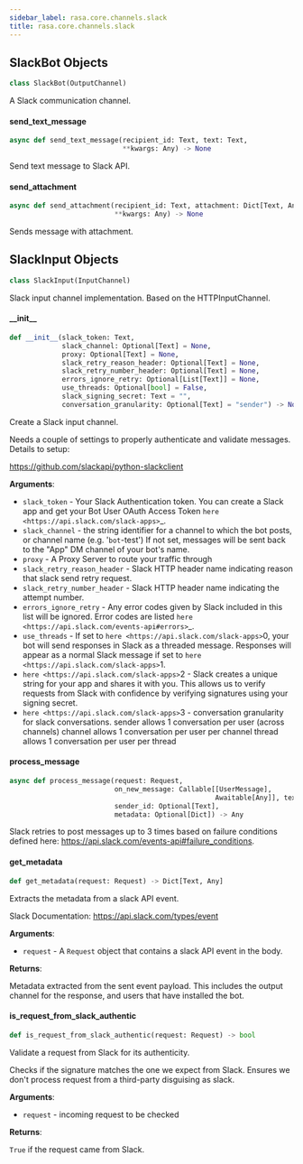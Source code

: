 ```yaml
---
sidebar_label: rasa.core.channels.slack
title: rasa.core.channels.slack
---
```

## SlackBot Objects

```python
class SlackBot(OutputChannel)
```

A Slack communication channel.

#### send\_text\_message

```python
async def send_text_message(recipient_id: Text, text: Text,
                            **kwargs: Any) -> None
```

Send text message to Slack API.

#### send\_attachment

```python
async def send_attachment(recipient_id: Text, attachment: Dict[Text, Any],
                          **kwargs: Any) -> None
```

Sends message with attachment.

## SlackInput Objects

```python
class SlackInput(InputChannel)
```

Slack input channel implementation. Based on the HTTPInputChannel.

#### \_\_init\_\_

```python
def __init__(slack_token: Text,
             slack_channel: Optional[Text] = None,
             proxy: Optional[Text] = None,
             slack_retry_reason_header: Optional[Text] = None,
             slack_retry_number_header: Optional[Text] = None,
             errors_ignore_retry: Optional[List[Text]] = None,
             use_threads: Optional[bool] = False,
             slack_signing_secret: Text = "",
             conversation_granularity: Optional[Text] = "sender") -> None
```

Create a Slack input channel.

Needs a couple of settings to properly authenticate and validate
messages. Details to setup:

https://github.com/slackapi/python-slackclient

**Arguments**:

- `slack_token` - Your Slack Authentication token. You can create a
  Slack app and get your Bot User OAuth Access Token
  `here <https://api.slack.com/slack-apps>`_.
- `slack_channel` - the string identifier for a channel to which
  the bot posts, or channel name (e.g. &#x27;`bot`-test&#x27;)
  If not set, messages will be sent back
  to the &quot;App&quot; DM channel of your bot&#x27;s name.
- `proxy` - A Proxy Server to route your traffic through
- `slack_retry_reason_header` - Slack HTTP header name indicating reason
  that slack send retry request.
- `slack_retry_number_header` - Slack HTTP header name indicating
  the attempt number.
- `errors_ignore_retry` - Any error codes given by Slack
  included in this list will be ignored.
  Error codes are listed
  `here <https://api.slack.com/events-api#errors>`_.
- `use_threads` - If set to `here <https://api.slack.com/slack-apps>`0, your bot will send responses in Slack as
  a threaded message. Responses will appear as a normal Slack message
  if set to `here <https://api.slack.com/slack-apps>`1.
- `here <https://api.slack.com/slack-apps>`2 - Slack creates a unique string for your app and
  shares it with you. This allows us to verify requests from Slack
  with confidence by verifying signatures using your signing secret.
- `here <https://api.slack.com/slack-apps>`3 - conversation granularity for slack conversations.
  sender allows 1 conversation per user (across channels)
  channel allows 1 conversation per user per channel
  thread allows 1 conversation per user per thread

#### process\_message

```python
async def process_message(request: Request,
                          on_new_message: Callable[[UserMessage],
                                                   Awaitable[Any]], text: Text,
                          sender_id: Optional[Text],
                          metadata: Optional[Dict]) -> Any
```

Slack retries to post messages up to 3 times based on
failure conditions defined here:
https://api.slack.com/events-api#failure_conditions.

#### get\_metadata

```python
def get_metadata(request: Request) -> Dict[Text, Any]
```

Extracts the metadata from a slack API event.

Slack Documentation: https://api.slack.com/types/event

**Arguments**:

- `request` - A `Request` object that contains a slack API event in the body.
  

**Returns**:

  Metadata extracted from the sent event payload. This includes the output
  channel for the response, and users that have installed the bot.

#### is\_request\_from\_slack\_authentic

```python
def is_request_from_slack_authentic(request: Request) -> bool
```

Validate a request from Slack for its authenticity.

Checks if the signature matches the one we expect from Slack. Ensures
we don&#x27;t process request from a third-party disguising as slack.

**Arguments**:

- `request` - incoming request to be checked
  

**Returns**:

  `True` if the request came from Slack.

